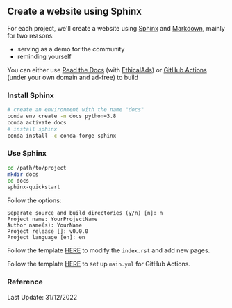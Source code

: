 ## Create a website using Sphinx

For each project, we'll create a website using [Sphinx](https://pypi.org/project/Sphinx/) and [Markdown](https://www.markdownguide.org/cheat-sheet/), mainly for two reasons:

- serving as a demo for the community
- reminding yourself

You can either use [Read the Docs](https://docs.readthedocs.io/en/stable/intro/getting-started-with-sphinx.html) (with [EthicalAds](https://docs.readthedocs.io/en/stable/advertising/ethical-advertising.html)) or [GitHub Actions](https://docs.github.com/en/actions) (under your own domain and ad-free) to build

### Install Sphinx

```bash
# create an environment with the name "docs"
conda env create -n docs python=3.8
conda activate docs
# install sphinx
conda install -c conda-forge sphinx
```

### Use Sphinx

```bash
cd /path/to/project
mkdir docs
cd docs
sphinx-quickstart
```

Follow the options:

```
Separate source and build directories (y/n) [n]: n
Project name: YourProjectName
Author name(s): YourName
Project release []: v0.0.0
Project language [en]: en
```

Follow the template [HERE](https://raw.githubusercontent.com/zzheng93/UrbanClimateExplorer/main/docs/index.rst) to modify the `index.rst` and add new pages.

Follow the template [HERE](https://github.com/zzheng93/UrbanClimateExplorer/blob/main/.github/workflows/main.yml) to set up `main.yml` for GitHub Actions.

### Reference

Last Update: 31/12/2022



